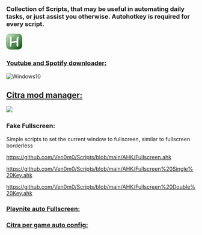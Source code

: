 ### Collection of Scripts, that may be useful in automating daily tasks, or just assist you otherwise. Autohotkey is required for every script.

<a style="text-decoration:none" href="http://www.Autohotkey.com/">
    <img height="42" src="https://raw.githubusercontent.com/Ven0m0/Ven0m0/refs/heads/main/Images/autohotkey.png" alt="AHK">
</a>



### [Youtube and Spotify downloader:](https://github.com/Ven0m0/Scripts/tree/main/Other/Downloader) 
<a style="text-decoration:none" href="https://github.com/Ven0m0/Scripts/tree/main/Other/Downloader">   
    <img src="https://github.com/Ven0m0/Scripts/blob/main/Other/Downloader/Downloader.png" alt="Windows10">
</a>

## [Citra mod manager:](https://github.com/Ven0m0/Scripts/tree/main/Other/Citra%20mods) 
<a style="text-decoration:none" href="https://github.com/Ven0m0/Scripts/tree/main/Other/Citra%20mods">    
    <img src="https://github.com/Ven0m0/Scripts/blob/main/Other/Citra%20mods/Citra%20Mod%20Manager.png">
</a>

### Fake Fullscreen:
Simple scripts to set the current window to fullscreen, similar to fullscreen borderless

https://github.com/Ven0m0/Scripts/blob/main/AHK/Fullscreen.ahk

https://github.com/Ven0m0/Scripts/blob/main/AHK/Fullscreen%20Single%20Key.ahk

https://github.com/Ven0m0/Scripts/blob/main/AHK/Fullscreen%20Double%20Key.ahk

### [Playnite auto Fullscreen:](https://github.com/Ven0m0/Scripts/tree/main/Other/Playnite%20Fullscreen) 


### [Citra per game auto config:](https://github.com/Ven0m0/Scripts/tree/main/Other/Citra%20per%20game%20config)
